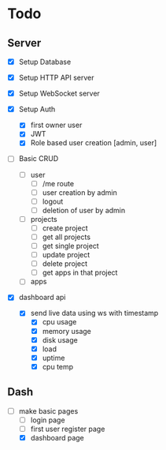# Todo

## Server

- [x] Setup Database
- [x] Setup HTTP API server
- [x] Setup WebSocket server

- [x] Setup Auth
  - [x] first owner user
  - [x] JWT
  - [x] Role based user creation [admin, user]

- [ ] Basic CRUD
  - [ ] user
    - [ ] /me route
    - [ ] user creation by admin
    - [ ] logout
    - [ ] deletion of user by admin
  - [ ] projects
    - [ ] create project
    - [ ] get all projects
    - [ ] get single project
    - [ ] update project
    - [ ] delete project
    - [ ] get apps in that project
  - [ ] apps

- [x] dashboard api
  - [x] send live data using ws with timestamp
    - [x] cpu usage
    - [x] memory usage 
    - [x] disk usage
    - [x] load
    - [x] uptime
    - [x] cpu temp 

## Dash

- [ ] make basic pages
  - [ ] login page
  - [ ] first user register page
  - [x] dashboard page
